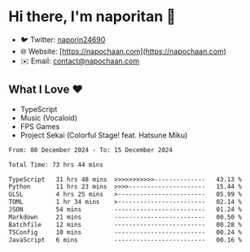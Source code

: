 # Hi there, I'm naporitan 👋

- 🐦 Twitter: [naporin24690](https://twitter.com/naporin24690)
- 🌐 Website: [https://napochaan.com](https://napochaan.com)
- ✉️ Email: [contact@napochaan.com](mailto:contact@napochaan.com)

## What I Love ❤️
- TypeScript
- Music (Vocaloid)
- FPS Games
- Project Sekai (Colorful Stage! feat. Hatsune Miku)

<!--START_SECTION:waka-->

```txt
From: 08 December 2024 - To: 15 December 2024

Total Time: 73 hrs 44 mins

TypeScript   31 hrs 48 mins  >>>>>>>>>>>--------------   43.13 %
Python       11 hrs 23 mins  >>>>---------------------   15.44 %
GLSL         4 hrs 25 mins   >------------------------   05.99 %
TOML         1 hr 34 mins    >------------------------   02.14 %
JSON         54 mins         -------------------------   01.24 %
Markdown     21 mins         -------------------------   00.50 %
Batchfile    12 mins         -------------------------   00.28 %
TSConfig     10 mins         -------------------------   00.24 %
JavaScript   6 mins          -------------------------   00.16 %
```

<!--END_SECTION:waka-->

